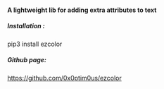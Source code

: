 #### A lightweight lib for adding extra attributes to text
##### Installation :
pip3 install ezcolor

##### Github page:
https://github.com/0x0ptim0us/ezcolor